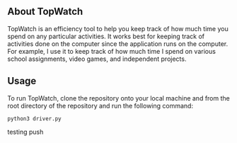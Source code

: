 ## About TopWatch

TopWatch is an efficiency tool to help you keep track of how much time you spend on any particular activities. It works best for keeping track of activities done on the computer since the application runs on the computer. For example, I use it to keep track of how much time I spend on various school assignments, video games, and independent projects.

## Usage

To run TopWatch, clone the repository onto your local machine and from the root directory of the repository and run the following command:

```
python3 driver.py
```


testing push
